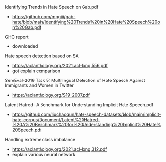 Identifying Trends in Hate Speech on Gab.pdf
- https://github.com/mpgiii/gab-hate/blob/main/Identifying%20Trends%20in%20Hate%20Speech%20on%20Gab.pdf

GHC report
- downloaded 

Hate speech detection based on SA
- https://aclanthology.org/2021.acl-long.556.pdf
- got explain comparison 

SemEval-2019 Task 5: Multilingual Detection of Hate Speech Against Immigrants and Women in Twitter
- https://aclanthology.org/S19-2007.pdf

Latent Hatred- A Benchmark for Understanding Implicit Hate Speech.pdf
- https://github.com/liuchaoqun/hate-speech-datasets/blob/main/implicit-hate-corpus/Document/Latent%20Hatred-%20A%20Benchmark%20for%20Understanding%20Implicit%20Hate%20Speech.pdf

Handling extreme class imbalance 
- https://aclanthology.org/2021.acl-long.312.pdf
- explain various neural network